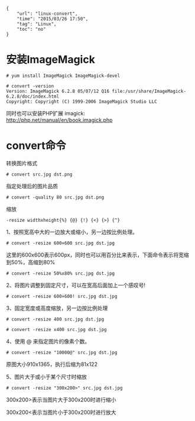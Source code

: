 ```
{
    "url": "linux-convert",
    "time": "2015/03/26 17:50",
    "tag": "Linux",
    "toc": "no"
}
```

# 安装ImageMagick
```
# yum install ImageMagick ImageMagick-devel
 
# convert -version
Version: ImageMagick 6.2.8 05/07/12 Q16 file:/usr/share/ImageMagick-6.2.8/doc/index.html
Copyright: Copyright (C) 1999-2006 ImageMagick Studio LLC
```
同时也可以安装PHP扩展 imagick: http://php.net/manual/en/book.imagick.php

# convert命令

转换图片格式
```
# convert src.jpg dst.png
```
指定处理后的图片品质
```
# convert -quality 80 src.jpg dst.png
```
缩放
```
-resize widthxheight{%} {@} {!} {<} {>} {^}
```
1、按照宽高中大的一边放大或缩小，另一边按比例处理。
```
# convert -resize 600×600 src.jpg dst.jpg
```
这里的600x600表示600px，同时也可以用百分比来表示，下面命令表示将宽缩到50%，高缩到80%
```
# convert -resize 50%x80% src.jpg dst.jpg
```
2、将图片调整到固定尺寸，可以在宽高后面加上一个感叹号!
```
# convert -resize 600×600! src.jpg dst.jpg
```
3、固定宽度或高度缩放，另一边按比例处理
```
# convert -resize 400 src.jpg dst.jpg

# convert -resize x400 src.jpg dst.jpg
```
4、使用 @ 来指定图片的像素个数。
```
# convert -resize "10000@" src.jpg dst.jpg
```
原图大小910x1365，执行后缩为81x122

5、图片大于或小于某个尺寸时缩放
```
# convert -resize "300x200>" src.jpg dst.jpg
```
300x200>表示当图片大于300x200时进行缩小

300x200<表示当图片小于300x200时进行放大 